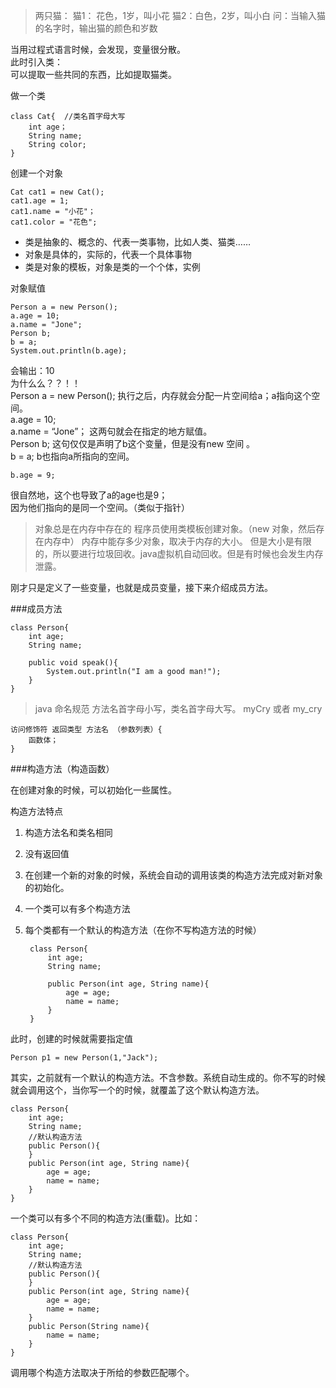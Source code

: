 >两只猫： 
>猫1： 花色，1岁，叫小花 
>猫2：白色，2岁，叫小白 
>问：当输入猫的名字时，输出猫的颜色和岁数

当用过程式语言时候，会发现，变量很分散。   
此时引入类：   
可以提取一些共同的东西，比如提取猫类。  

做一个类

	class Cat{  //类名首字母大写
		int age；
		String name;
		String color;
	}
	
创建一个对象

	Cat cat1 = new Cat();
	cat1.age = 1;
	cat1.name = "小花"；
	cat1.color = "花色";
	
- 类是抽象的、概念的、代表一类事物，比如人类、猫类…… 
- 对象是具体的，实际的，代表一个具体事物 
- 类是对象的模板，对象是类的一个个体，实例

对象赋值

	Person a = new Person();
	a.age = 10;
	a.name = "Jone";
	Person b;
	b = a;
	System.out.println(b.age);
	
会输出：10  
为什么么？？！！   
Person a = new Person();  执行之后，内存就会分配一片空间给a；a指向这个空间。   
a.age = 10;  
a.name = “Jone”； 这两句就会在指定的地方赋值。  
Person b; 这句仅仅是声明了b这个变量，但是没有new 空间 。  
b = a; b也指向a所指向的空间。  

	b.age = 9;
	
很自然地，这个也导致了a的age也是9；   
因为他们指向的是同一个空间。（类似于指针）

>对象总是在内存中存在的 
程序员使用类模板创建对象。（new 对象，然后存在内存中） 
内存中能存多少对象，取决于内存的大小。 
但是大小是有限的，所以要进行垃圾回收。java虚拟机自动回收。但是有时候也会发生内存泄露。

刚才只是定义了一些变量，也就是成员变量，接下来介绍成员方法。

###成员方法

	class Person{
		int age;
		String name;

		public void speak(){
			System.out.println("I am a good man!");
		}
	}
	
>java 命名规范 
方法名首字母小写，类名首字母大写。 
myCry 或者 my_cry

	访问修饰符 返回类型 方法名 （参数列表）{
		函数体；
	}
	
###构造方法（构造函数）

在创建对象的时候，可以初始化一些属性。

构造方法特点

1. 构造方法名和类名相同
2. 没有返回值
3. 在创建一个新的对象的时候，系统会自动的调用该类的构造方法完成对新对象的初始化。
4. 一个类可以有多个构造方法
5. 每个类都有一个默认的构造方法（在你不写构造方法的时候）

        class Person{
    		int age;
    		String name;
    		
    		public Person(int age, String name){
    			age = age;
    			name = name;
    		}
	    }

此时，创建的时候就需要指定值

	Person p1 = new Person(1,"Jack");
	
其实，之前就有一个默认的构造方法。不含参数。系统自动生成的。你不写的时候就会调用这个，当你写一个的时候，就覆盖了这个默认构造方法。

	class Person{
		int age;
		String name;
		//默认构造方法
		public Person(){
		}   
		public Person(int age, String name){
			age = age;
			name = name;
		}
	}
	
一个类可以有多个不同的构造方法(重载)。比如：

	class Person{
		int age;
		String name;
		//默认构造方法
		public Person(){
		}   
		public Person(int age, String name){
			age = age;
			name = name;
		}
		public Person(String name){
			name = name;
		}
	}

调用哪个构造方法取决于所给的参数匹配哪个。	